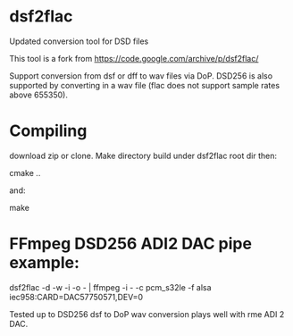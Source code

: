 # dsf2flac
Updated conversion tool for DSD files

This tool is a fork from https://code.google.com/archive/p/dsf2flac/

Support conversion from dsf or dff to wav files via DoP. DSD256 is also supported by converting in a wav file (flac does not support sample rates above 655350).

# Compiling

download zip or clone. Make directory build under dsf2flac root dir then:

cmake ..

and:

make

# FFmpeg DSD256 ADI2 DAC pipe example:

dsf2flac -d -w -i <pathtofile> -o -  | ffmpeg -i - -c pcm_s32le -f alsa iec958:CARD=DAC57750571,DEV=0

Tested up to DSD256 dsf to DoP wav conversion plays well with rme ADI 2 DAC.
